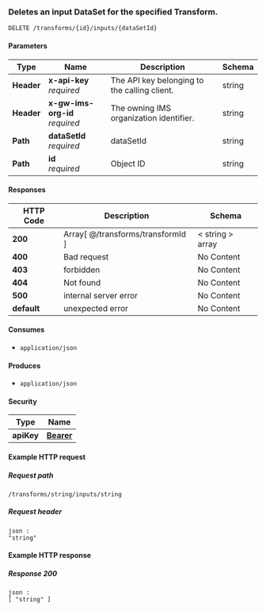 
<a name="delete_inputs_by_transform_id_and_data_set_id"></a>
### Deletes an input DataSet for the specified Transform.
```
DELETE /transforms/{id}/inputs/{dataSetId}
```


#### Parameters

|Type|Name|Description|Schema|
|---|---|---|---|
|**Header**|**x-api-key**  <br>*required*|The API key belonging to the calling client.|string|
|**Header**|**x-gw-ims-org-id**  <br>*required*|The owning IMS organization identifier.|string|
|**Path**|**dataSetId**  <br>*required*|dataSetId|string|
|**Path**|**id**  <br>*required*|Object ID|string|


#### Responses

|HTTP Code|Description|Schema|
|---|---|---|
|**200**|Array[ @/transforms/transformId ]|< string > array|
|**400**|Bad request|No Content|
|**403**|forbidden|No Content|
|**404**|Not found|No Content|
|**500**|internal server error|No Content|
|**default**|unexpected error|No Content|


#### Consumes

* `application/json`


#### Produces

* `application/json`


#### Security

|Type|Name|
|---|---|
|**apiKey**|**[Bearer](security.md#bearer)**|


#### Example HTTP request

##### Request path
```
/transforms/string/inputs/string
```


##### Request header
```
json :
"string"
```


#### Example HTTP response

##### Response 200
```
json :
[ "string" ]
```




